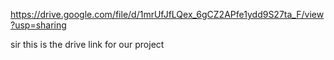 https://drive.google.com/file/d/1mrUfJfLQex_6gCZ2APfe1ydd9S27ta_F/view?usp=sharing

sir this is the drive link for our project
